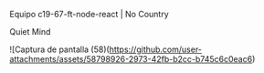 Equipo c19-67-ft-node-react | No Country

Quiet Mind

![Captura de pantalla (58)(https://github.com/user-attachments/assets/58798926-2973-42fb-b2cc-b745c6c0eac6)
